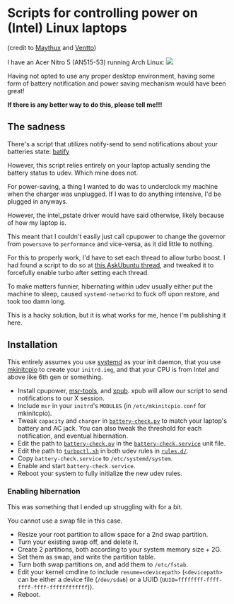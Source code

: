 # Scripts for controlling power on (Intel) Linux laptops

(credit to [Maythux](https://github.com/maythux) and [Ventto](https://github.com/Ventto))

I have an Acer Nitro 5 (AN515-53) running Arch Linux:
![](https://files.catbox.moe/teqbc3.png)

Having not opted to use any proper desktop environment, having some form of battery notification and power saving mechanism would have been great!

**If there is any better way to do this, please tell me!!!**
## The sadness

There's a script that utilizes notify-send to send notifications about your batteries state: [batify](https://github.com/Ventto/batify)

However, this script relies entirely on your laptop actually sending the battery status to udev. Which mine does not.

For power-saving, a thing I wanted to do was to underclock my machine when the charger was unplugged. If I was to do anything intensive, I'd be plugged in anyways.

However, the intel_pstate driver would have said otherwise, likely because of how my laptop is.

This meant that I couldn't easily just call cpupower to change the governor from `powersave` to `performance` and vice-versa, as it did little to nothing.

For this to properly work, I'd have to set each thread to allow turbo boost. I had found a script to do so at [this AskUbuntu thread](https://askubuntu.com/questions/619875/disabling-intel-turbo-boost-in-ubuntu/619881#619881), and tweaked it to forcefully enable turbo after setting each thread.

To make matters funnier, hibernating within udev usually either put the machine to sleep, caused `systemd-networkd` to fuck off upon restore, and took too damn long.

This is a hacky solution, but it is what works for me, hence I'm publishing it here.

## Installation

This entirely assumes you use [systemd](https://systemd.io) as your init daemon, that you use [mkinitcpio](https://github.com/archlinux/mkinitcpio) to create your `initrd.img`, and that your CPU is from Intel and above like 6th gen or something.

* Install cpupower, [msr-tools](https://github.com/intel/msr-tools), and [xpub](https://github.com/Ventto/xpub). xpub will allow our script to send notifications to our X session.
* Include `msr` in your `initrd`'s `MODULES` (in `/etc/mkinitcpio.conf` for mkinitcpio).
* Tweak `capacity` and `charger` in [`battery-check.py`](battery-check.py) to match your laptop's battery and AC jack. You can also tweak the threshold for each notification, and eventual hibernation.
* Edit the path to [`battery-check.py`](battery-check.py) in the [`battery-check.service`](battery-check.service) unit file.
* Edit the path to [`turboctl.sh`](turboctl.sh) in both udev rules in [`rules.d/`](rules.d/).
* Copy `battery-check.service` to `/etc/systemd/system`.
* Enable and start `battery-check.service`.
* Reboot your system to fully initialize the new udev rules.

### Enabling hibernation

This was something that I ended up struggling with for a bit.

You cannot use a swap file in this case.

* Resize your root partition to allow space for a 2nd swap partition.
* Turn your existing swap off, and delete it.
* Create 2 partitions, both according to your system memory size + 2G.
* Set them as swap, and write the partition table.
* Turn both swap partitions on, and add them to `/etc/fstab`.
* Edit your kernel cmdline to include `resume=<devicepath>` (`<devicepath>` can be either a device file (`/dev/sda6`) or a UUID (`UUID=ffffffff-ffff-ffff-ffff-ffffffffffff`)).
* Reboot.